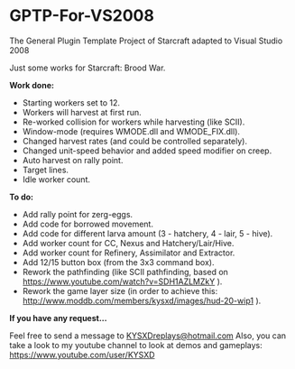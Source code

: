 # GPTP-For-VS2008
The General Plugin Template Project of Starcraft adapted to Visual Studio 2008

Just some works for Starcraft: Brood War.

**Work done:**

- Starting workers set to 12.
- Workers will harvest at first run.
- Re-worked collision for workers while harvesting (like SCII).
- Window-mode (requires WMODE.dll and WMODE_FIX.dll).
- Changed harvest rates (and could be controlled separately).
- Changed unit-speed behavior and added speed modifier on creep.
- Auto harvest on rally point.
- Target lines.
- Idle worker count.

**To do:**

- Add rally point for zerg-eggs.
- Add code for borrowed movement.
- Add code for different larva amount (3 - hatchery, 4 - lair, 5 - hive).
- Add worker count for CC, Nexus and Hatchery/Lair/Hive.
- Add worker count for Refinery, Assimilator and Extractor.
- Add 12/15 button box (from the 3x3 command box).
- Rework the pathfinding (like SCII pathfinding, based on https://www.youtube.com/watch?v=SDH1AZLMZkY ).
- Rework the game layer size (in order to achieve this: http://www.moddb.com/members/kysxd/images/hud-20-wip1 ).

**If you have any request...**

Feel free to send a message to KYSXDreplays@hotmail.com
Also, you can take a look to my youtube channel to look at demos and gameplays: https://www.youtube.com/user/KYSXD
